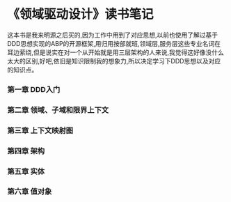 # 《领域驱动设计》读书笔记
 这本书是我来明源之后买的,因为工作中用到了对应思想,以前也使用了解过基于DDD思想实现的ABP的开源框架,用归用按部就班,领域层,服务层这些专业名词在耳边萦绕,但是说实在对一个从开始就是用三层架构的人来说,我觉得这好像没什么太大的区别,好吧,依旧是知识限制我的想象力,所以决定学习下DDD思想以及对应的知识点。


### 第一章 DDD入门

### 第二章 领域、子域和限界上下文

### 第三章 上下文映射图

### 第四章 架构

### 第五章 实体

### 第六章 值对象
